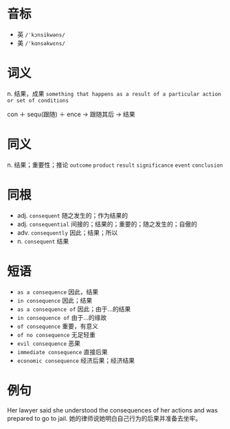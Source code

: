 # 音标

- 英 `/ˈkɔnsikwəns/`
- 美 `/'kɑnsəkwɛns/`

# 词义

n. 结果，成果
`something that happens as a result of a particular action or set of conditions`



con ＋ sequ(跟随) ＋ ence → 跟随其后 → 结果

# 同义

n. 结果；重要性；推论
`outcome` `product` `result` `significance` `event` `conclusion`

# 同根

- adj. `consequent` 随之发生的；作为结果的
- adj. `consequential` 间接的；结果的；重要的；随之发生的；自傲的
- adv. `consequently` 因此；结果；所以
- n. `consequent` 结果

# 短语

- `as a consequence` 因此，结果
- `in consequence` 因此；结果
- `as a consequence of` 因此；由于…的结果
- `in consequence of` 由于…的缘故
- `of consequence` 重要，有意义
- `of no consequence` 无足轻重
- `evil consequence` 恶果
- `immediate consequence` 直接后果
- `economic consequence` 经济后果；经济结果

# 例句

Her lawyer said she understood the consequences of her actions and was prepared to go to jail.
她的律师说她明白自己行为的后果并准备去坐牢。


